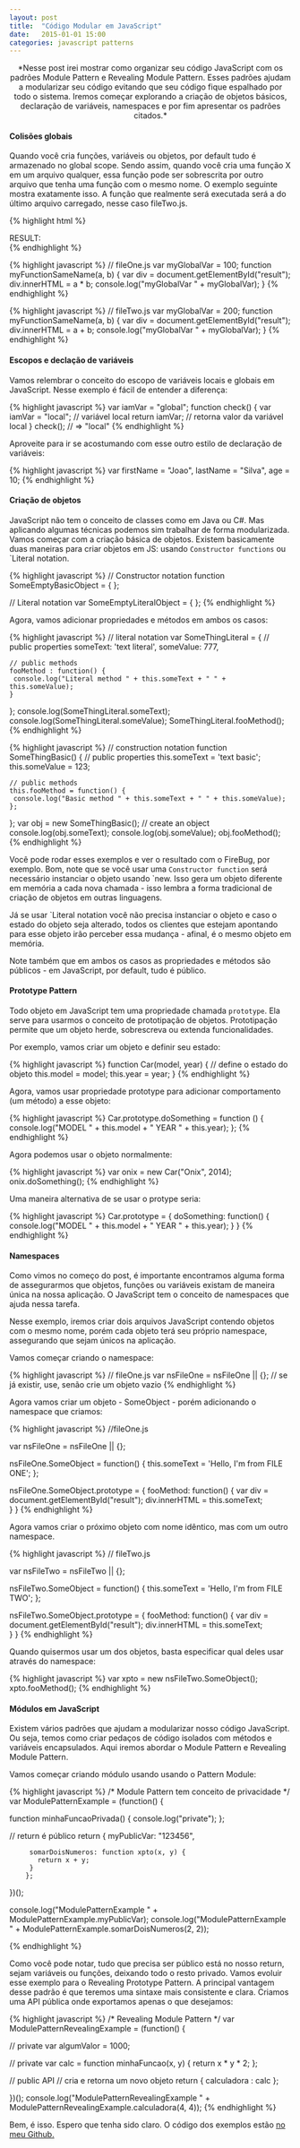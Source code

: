 ```yaml
---
layout: post
title:  "Código Modular em JavaScript"
date:   2015-01-01 15:00
categories: javascript patterns 
---
```


<center>*Nesse post irei mostrar como organizar seu código JavaScript com os padrões Module Pattern e Revealing Module Pattern. Esses padrões ajudam a modularizar seu código evitando que seu código fique espalhado por todo o sistema. Iremos começar explorando a criação de objetos básicos, declaração de variáveis, namespaces e por fim apresentar os padrões citados.* </center>

#### Colisões globais

Quando você cria funções, variáveis ou objetos, por default tudo é armazenado no global scope. Sendo assim, quando você cria uma função X em um arquivo qualquer, essa função pode ser sobrescrita por outro arquivo que tenha uma função com o mesmo nome. O exemplo seguinte mostra exatamente isso. A função que realmente será executada será a do último arquivo carregado, nesse caso fileTwo.js.

{% highlight html %}
<html>
<body onload="myFunctionSameName(3, 2);">
RESULT: <div id="result"></div>
</body>
<script type="text/javascript" src="fileOne.js"></script>
<script type="text/javascript" src="fileTwo.js"></script>
</html>
{% endhighlight %}

{% highlight javascript %}
// fileOne.js
var myGlobalVar = 100;
function myFunctionSameName(a, b) {
    var div = document.getElementById("result");
    div.innerHTML = a * b;
    console.log("myGlobalVar " + myGlobalVar);
}
{% endhighlight %}

{% highlight javascript %}
// fileTwo.js
var myGlobalVar = 200;
function myFunctionSameName(a, b) {
    var div = document.getElementById("result");
    div.innerHTML = a + b;
     console.log("myGlobalVar " + myGlobalVar);
}
{% endhighlight %}

#### Escopos e declação de variáveis

Vamos relembrar o conceito do escopo de variáveis locais e globais em JavaScript. Nesse exemplo é fácil de entender a diferença:

{% highlight javascript %}
var iamVar = "global";
function check() {
    var iamVar = "local";      // variável local
    return iamVar;             // retorna valor da variável local
}
check();     // => "local"
{% endhighlight %}

Aproveite para ir se acostumando com esse outro estilo de declaração de variáveis:

{% highlight javascript %}
var firstName = "Joao",
    lastName = "Silva",
    age = 10;
{% endhighlight %}

#### Criação de objetos

JavaScript não tem o conceito de classes como em Java ou C#. Mas aplicando algumas técnicas podemos sim trabalhar de forma modularizada. Vamos começar com a criação básica de objetos. Existem basicamente duas maneiras para criar objetos em JS: usando `Constructor functions` ou `Literal notation.

{% highlight javascript %}
// Constructor notation
function SomeEmptyBasicObject = {
};

// Literal notation
var SomeEmptyLiteralObject = {
};
{% endhighlight %}

Agora, vamos adicionar propriedades e métodos em ambos os casos:

{% highlight javascript %}
// literal notation
var SomeThingLiteral = {
    // public properties
    someText: 'text literal',
    someValue: 777,

    // public methods
    fooMethod : function() {
     console.log("Literal method " + this.someText + " " + this.someValue);
    }
};
console.log(SomeThingLiteral.someText);
console.log(SomeThingLiteral.someValue);
SomeThingLiteral.fooMethod();
{% endhighlight %}


{% highlight javascript %}
// construction notation
function SomeThingBasic() {
    // public properties
    this.someText = 'text basic';
    this.someValue = 123;

    // public methods
    this.fooMethod = function() {
     console.log("Basic method " + this.someText + " " + this.someValue);
    };

};
var obj = new SomeThingBasic(); // create an object
console.log(obj.someText);
console.log(obj.someValue);
obj.fooMethod();
{% endhighlight %}

Você pode rodar esses exemplos e ver o resultado com o FireBug, por exemplo. Bom, note que se você usar uma `Constructor function` será necessário instanciar o objeto usando `new. Isso gera um objeto diferente em memória a cada nova chamada - isso lembra a forma tradicional de criação de objetos em outras linguagens.

Já se usar `Literal notation você não precisa instanciar o objeto e caso o estado do objeto seja alterado, todos os clientes que estejam apontando para esse objeto irão perceber essa mudança - afinal, é o mesmo objeto em memória. 

Note também que em ambos os casos as propriedades e métodos são públicos - em JavaScript, por default, tudo é público.

#### Prototype Pattern

Todo objeto em JavaScript tem uma propriedade chamada `prototype`. Ela serve para usarmos o conceito de prototipação de objetos. Prototipação permite que um objeto herde, sobrescreva ou extenda funcionalidades.

Por exemplo, vamos criar um objeto e definir seu estado:

{% highlight javascript %}
function Car(model, year) {
 // define o estado do objeto
  this.model = model;
  this.year = year;
}
{% endhighlight %}

Agora, vamos usar propriedade prototype para adicionar comportamento (um método) a esse objeto:

{% highlight javascript %}
Car.prototype.doSomething = function () {
    console.log("MODEL " + this.model + " YEAR " + this.year);
};
{% endhighlight %}

Agora podemos usar o objeto normalmente:

{% highlight javascript %}
var onix = new Car("Onix", 2014);
onix.doSomething();
{% endhighlight %}

Uma maneira alternativa de se usar o protype seria:

{% highlight javascript %}
Car.prototype = {
  doSomething: function() {
     console.log("MODEL " + this.model + " YEAR " + this.year);
  }
}
{% endhighlight %}

#### Namespaces

Como vimos no começo do post, é importante encontramos alguma forma de assegurarmos que objetos, funções ou variáveis existam de maneira única na nossa aplicação. O JavaScript tem o conceito de namespaces que ajuda nessa tarefa.

Nesse exemplo, iremos criar dois arquivos JavaScript contendo objetos com o mesmo nome, porém cada objeto terá seu próprio namespace, assegurando que sejam únicos na aplicação.

Vamos começar criando o namespace:

{% highlight javascript %}
// fileOne.js
var nsFileOne = nsFileOne || {}; // se já existir, use, senão crie um objeto vazio
{% endhighlight %}

Agora vamos criar um objeto - SomeObject - porém adicionando o namespace que criamos:

{% highlight javascript %}
//fileOne.js

var nsFileOne = nsFileOne || {};

nsFileOne.SomeObject = function() {
  this.someText = 'Hello, I'm from FILE ONE';
};

nsFileOne.SomeObject.prototype = {
  fooMethod: function() {
      var div = document.getElementById("result");
      div.innerHTML = this.someText;    
  }
}
{% endhighlight %}

Agora vamos criar o próximo objeto com nome idêntico, mas com um outro namespace.

{% highlight javascript %}
// fileTwo.js

var nsFileTwo = nsFileTwo || {};

nsFileTwo.SomeObject = function() {
  this.someText = 'Hello, I'm from FILE TWO';
};

nsFileTwo.SomeObject.prototype = {
  fooMethod: function() {
      var div = document.getElementById("result");
      div.innerHTML = this.someText;    
  }
}
{% endhighlight %}

Quando quisermos usar um dos objetos, basta especificar qual deles usar através do namespace:

{% highlight javascript %}
var xpto = new nsFileTwo.SomeObject();
xpto.fooMethod();
{% endhighlight %}

#### Módulos em JavaScript

Existem vários padrões que ajudam a modularizar nosso código JavaScript. Ou seja, temos como criar pedaços de código isolados com métodos e variáveis encapsulados. Aqui iremos abordar o Module Pattern e Revealing Module Pattern.

Vamos começar criando módulo usando usando o Pattern Module:

{% highlight javascript %}
/*
Module Pattern tem conceito de privacidade
*/
var ModulePatternExample = (function() {

function minhaFuncaoPrivada() {
  console.log("private");
};

// return é público
return {
         myPublicVar: "123456",

         somarDoisNumeros: function xpto(x, y) {
           return x + y;
         }
        };
})();

console.log("ModulePatternExample " + ModulePatternExample.myPublicVar);
console.log("ModulePatternExample " + ModulePatternExample.somarDoisNumeros(2, 2));

{% endhighlight %}

Como você pode notar, tudo que precisa ser público está no nosso return, sejam variáveis ou funções, deixando todo o resto privado. Vamos evoluir esse exemplo para o Revealing Prototype Pattern. A principal vantagem desse padrão é que teremos uma sintaxe mais consistente e clara. Criamos uma API pública onde exportamos apenas o que desejamos:

{% highlight javascript %}
/*
Revealing Module Pattern
*/
var ModulePatternRevealingExample = (function() {
 
// private
var algumValor = 1000;
 
// private
var calc = function minhaFuncao(x, y) {
return x * y * 2;
};
 
// public API
// cria e retorna um novo objeto
return {
calculadora : calc
};
 
})();
console.log("ModulePatternRevealingExample " + ModulePatternRevealingExample.calculadora(4, 4));
{% endhighlight %}

Bem, é isso. Espero que tenha sido claro. O código dos exemplos estão [no meu Github.][patterns-javascript]

[patterns-javascript]: https://github.com/acneto/codigo-modular-javascript.git